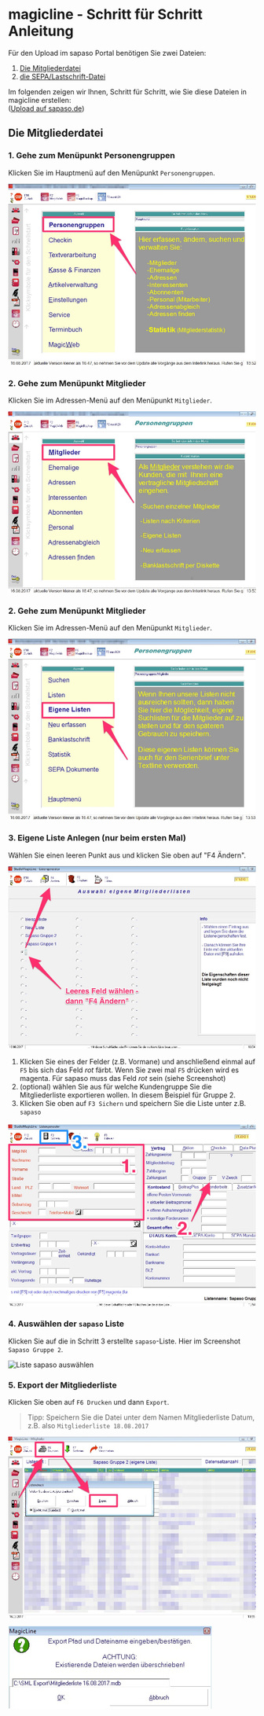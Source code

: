 # magicline - Schritt für Schritt Anleitung

Für den Upload im sapaso Portal benötigen Sie zwei Dateien:

1. [Die Mitgliederdatei](#die-mitgliederdatei)
2. [die SEPA/Lastschrift-Datei](#sepalastschrift-datei-erstellen)

Im folgenden zeigen wir Ihnen, Schritt für Schritt, wie Sie diese Dateien in magicline erstellen:  
([Upload auf sapaso.de](upload-im-portal))

## Die Mitgliederdatei

### 1. Gehe zum Menüpunkt Personengruppen

Klicken Sie im Hauptmenü auf den Menüpunkt `Personengruppen`.

![Menü-Punkt Personengruppen auswählen](magicline/_media/mitgliederliste/1-personengruppen.jpg "Menü-Punkt Personengruppen auswählen")

### 2. Gehe zum Menüpunkt Mitglieder

Klicken Sie im Adressen-Menü auf den Menüpunkt `Mitglieder`.

![Menü-Punkt Mitglieder auswählen](magicline/_media/mitgliederliste/2-mitglieder.jpg "Menü-Punkt Mitglieder auswählen")

### 2. Gehe zum Menüpunkt Mitglieder

Klicken Sie im Adressen-Menü auf den Menüpunkt `Mitglieder`.

![Menü-Punkt Eigene Liste auswählen](magicline/_media/mitgliederliste/3-eigene-liste.jpg "Menü-Punkt Eigene Liste auswählen")

### 3. Eigene Liste Anlegen (nur beim ersten Mal)

Wählen Sie einen leeren Punkt aus und klicken Sie oben auf "F4 Ändern".

![Leeres Feld und Ändern auswählen](magicline/_media/mitgliederliste/4-leeres-feld-plus-aendern.jpg "Leeres Feld und Ändern auswählen")

  1. Klicken Sie eines der Felder (z.B. Vormane) und anschließend einmal auf `F5` bis sich das Feld *rot* färbt.
  Wenn Sie zwei mal `F5` drücken wird es magenta. Für sapaso muss das Feld *rot* sein (siehe Screenshot)
  2. (optional) wählen Sie aus für welche Kundengruppe Sie die Mitgliederliste exportieren wollen.
  In diesem Beispiel für Gruppe 2.
  3. Klicken Sie oben auf `F3 Sichern` und speichern Sie die Liste unter z.B. `sapaso`

![Felder auswählen](magicline/_media/mitgliederliste/5-gruppe-anlegen.jpg "Felder auswählen")

### 4. Auswählen der `sapaso` Liste

Klicken Sie auf die in Schritt 3 erstellte `sapaso`-Liste. Hier im Screenshot `Sapaso Gruppe 2`.

![Liste sapaso auswählen](magicline/_media/mitgliederliste/6-liste-auswählen.jpg "Liste sapaso auswählen")

### 5. Export der Mitgliederliste

Klicken Sie oben auf `F6 Drucken` und dann `Export`.

> Tipp: Speichern Sie die Datei unter dem Namen Mitgliederliste Datum, z.B. also `Mitgliederliste 18.08.2017`

![Exportieren Sie die Daten](magicline/_media/mitgliederliste/7-daten-exportieren.jpg "Exportieren Sie die Daten")

![Speichern der Daten unter Mitgliederliste und Datum](magicline/_media/mitgliederliste/8-speichern-unter-mitgliederliste-und-datum.jpg "Speichern der Daten unter Mitgliederliste + Datum")
